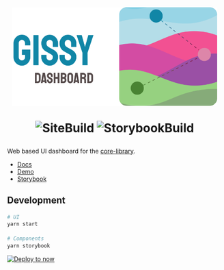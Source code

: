 <h1 align="center">

<img src=".github/Banner.svg" alt="3dLogo" style="width: 50vw;">

![SiteBuild](https://img.shields.io/netlify/6780c0f3-7b91-4108-8397-d6a0f93153d5?color=72DDFA&label=Site%20Build&style=for-the-badge)
![StorybookBuild](https://img.shields.io/netlify/622f3b87-4638-496e-8b5c-5b43fad32f78?color=FF4785&label=Storybook%20Build&style=for-the-badge)

</h1>

Web based UI dashboard for the [core-library](https://github.com/social-gissy-network/core).

- [Docs](https://docs.gissy.now.sh/)
- [Demo](https://dashboard.gissy.now.sh/)
- [Storybook](https://gissy-dashboard-storybook.netlify.com/)

## Development

```sh
# UI
yarn start

# Components
yarn storybook
```

[![Deploy to now](https://deploy.now.sh/static/button.svg)](https://deploy.now.sh/?repo=https://github.com/social-gissy-network/dashboard)

